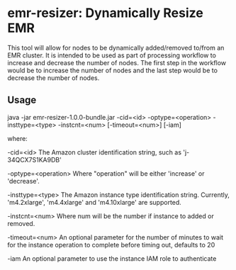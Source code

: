 # emr-resizer: Dynamically Resize EMR

This tool will allow for nodes to be dynamically added/removed to/from an EMR cluster.
It is intended to be used as part of processing workflow to increase and decrease the
number of nodes. The first step in the workflow would be to increase the number of nodes
and the last step would be to decrease the number of nodes.

## Usage

java -jar emr-resizer-1.0.0-bundle.jar  -cid=\<id\> -optype=\<operation\> -insttype=\<type\> -instcnt=\<num\> [-timeout=\<num\>] [-iam]

where:

  -cid=\<id\>
    The Amazon cluster identification string, such as 'j-34QCX7S1KA9DB'

  -optype=\<operation\>
    Where "operation" will be either 'increase' or 'decrease'.

  -insttype=\<type\>
    The Amazon instance type identification string. Currently, 'm4.2xlarge', 'm4.4xlarge'
    and 'm4.10xlarge' are supported.

  -instcnt=\<num\>
    Where num will be the number if instance to added or removed. 

  -timeout=\<num\>
    An optional parameter for the number of minutes to wait for the instance operation
    to complete before timing out, defaults to 20

  -iam
    An optional parameter to use the instance IAM role to authenticate
